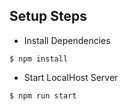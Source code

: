 ## Setup Steps

- Install Dependencies
```
$ npm install
```
- Start LocalHost Server
```
$ npm run start
```
